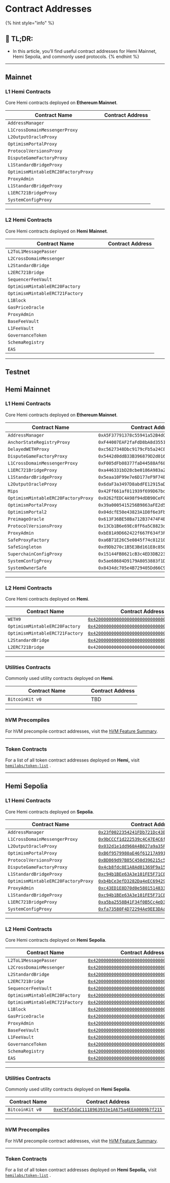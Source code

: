 # Contract Addresses

{% hint style="info" %}
## 📜 **TL;DR:**

* In this article, you’ll find useful contract addresses for Hemi Mainnet, Hemi Sepolia, and commonly used protocols.
{% endhint %}

***

## Mainnet

### L1 Hemi Contracts

Core Hemi contracts deployed on **Ethereum Mainnet**.

<table><thead><tr><th width="289">Contract Name</th><th>Contract Address</th></tr></thead><tbody><tr><td><code>AddressManager</code></td><td></td></tr><tr><td><code>L1CrossDomainMessengerProxy</code></td><td></td></tr><tr><td><code>L2OutputOracleProxy</code></td><td></td></tr><tr><td><code>OptimismPortalProxy</code></td><td></td></tr><tr><td><code>ProtocolVersionsProxy</code></td><td></td></tr><tr><td><code>DisputeGameFactoryProxy</code></td><td></td></tr><tr><td><code>L1StandardBridgeProxy</code></td><td></td></tr><tr><td><code>OptimismMintableERC20FactoryProxy</code></td><td></td></tr><tr><td><code>ProxyAdmin</code></td><td></td></tr><tr><td><code>L1StandardBridgeProxy</code></td><td></td></tr><tr><td><code>L1ERC721BridgeProxy</code></td><td></td></tr><tr><td><code>SystemConfigProxy</code></td><td></td></tr></tbody></table>

***

### L2 Hemi Contracts

Core Hemi contracts deployed on **Hemi Mainnet**.

<table><thead><tr><th width="301">Contract Name</th><th>Contract Address</th></tr></thead><tbody><tr><td><code>L2ToL1MessagePasser</code></td><td></td></tr><tr><td><code>L2CrossDomainMessenger</code></td><td></td></tr><tr><td><code>L2StandardBridge</code></td><td></td></tr><tr><td><code>L2ERC721Bridge</code></td><td></td></tr><tr><td><code>SequencerFeeVault</code></td><td></td></tr><tr><td><code>OptimismMintableERC20Factory</code></td><td></td></tr><tr><td><code>OptimismMintableERC721Factory</code></td><td></td></tr><tr><td><code>L1Block</code></td><td></td></tr><tr><td><code>GasPriceOracle</code></td><td></td></tr><tr><td><code>ProxyAdmin</code></td><td></td></tr><tr><td><code>BaseFeeVault</code></td><td></td></tr><tr><td><code>L1FeeVault</code></td><td></td></tr><tr><td><code>GovernanceToken</code></td><td></td></tr><tr><td><code>SchemaRegistry</code></td><td></td></tr><tr><td><code>EAS</code></td><td></td></tr></tbody></table>

***

## Testnet

## Hemi Mainnet

### L1 Hemi Contracts

Core Hemi contracts deployed on **Ethereum Mainnet**.

<table><thead><tr><th width="324">Contract Name</th><th>Contract Address</th></tr></thead><tbody><tr><td><code>AddressManager</code></td><td><code>0xA5F37791378c55941a52B4dCb70Be4D8D09f5e43</code></td></tr><tr><td><code>AnchorStateRegistryProxy</code></td><td><code>0xF44007EAF2faFdD8bA8d3551F23CD2b879F54677</code></td></tr><tr><td><code>DelayedWETHProxy</code></td><td><code>0xc5627348Dbc9179cFb5a24C8199635770Ea575A3</code></td></tr><tr><td><code>DisputeGameFactoryProxy</code></td><td><code>0x5442d0ddB33B396879D2d016A9ad09ad122562C3</code></td></tr><tr><td><code>L1CrossDomainMessengerProxy</code></td><td><code>0xF005dFb08377faD44588Af68d0884D272A6fb050</code></td></tr><tr><td><code>L1ERC721BridgeProxy</code></td><td><code>0xa446331bD28cbe0186A983a27C528f566B6bedE0</code></td></tr><tr><td><code>L1StandardBridgeProxy</code></td><td><code>0x5eaa10F99e7e6D177eF9F74E519E319aa49f191e</code></td></tr><tr><td><code>L2OutputOracleProxy</code></td><td><code>0x6daF3a3497D8abdFE12915aDD9829f83A79C0d51</code></td></tr><tr><td><code>Mips</code></td><td><code>0x42Ff661af011939f699D67bd021d237eBcBA9c2A</code></td></tr><tr><td><code>OptimismMintableERC20FactoryProxy</code></td><td><code>0x0262fEDC4A98f94dDB90CeF0E058644d8409342C</code></td></tr><tr><td><code>OptimismPortalProxy</code></td><td><code>0x39a0005415256B9863aFE2d55Edcf75ECc3A4D7e</code></td></tr><tr><td><code>OptimismPortal2</code></td><td><code>0x04dcfE50e43823A1D8f6e3Fbb8af10BfB7Ebb634</code></td></tr><tr><td><code>PreimageOracle</code></td><td><code>0x613F36BE58Ba712B37474F4B82484D680D24ed20</code></td></tr><tr><td><code>ProtocolVersionsProxy</code></td><td><code>0x13Cb1B6e69Ec8fF6a5C8823d1e8dc78CCCf3Ce48</code></td></tr><tr><td><code>ProxyAdmin</code></td><td><code>0xbE81A9D662422f667F634f3Fc301e2E360FeFB30</code></td></tr><tr><td><code>SafeProxyFactory</code></td><td><code>0xa6B71E26C5e0845f74c812102Ca7114b6a896AB2</code></td></tr><tr><td><code>SafeSingleton</code></td><td><code>0xd9Db270c1B5E3Bd161E8c8503c55cEABeE709552</code></td></tr><tr><td><code>SuperchainConfigProxy</code></td><td><code>0x15144FB8621cB3c4ED3DB223c173ffb58C8D2aB8</code></td></tr><tr><td><code>SystemConfigProxy</code></td><td><code>0x5ae68684D9179A8053883f1Df599Ea7Fb35303c3</code></td></tr><tr><td><code>SystemOwnerSafe</code></td><td><code>0x8434dc705e4B729405Dd66C94DfC62bc3825Ea69</code></td></tr></tbody></table>

***

### L2 Hemi Contracts

Core Hemi contracts deployed on **Hemi**.

<table><thead><tr><th width="285">Contract Name</th><th>Contract Address</th></tr></thead><tbody><tr><td><code>WETH9</code> </td><td><a href="https://explorer.hemi.xyz/token/0x4200000000000000000000000000000000000006"><code>0x4200000000000000000000000000000000000006</code></a></td></tr><tr><td><code>OptimismMintableERC20Factory</code></td><td><a href="https://explorer.hemi.xyz/address/0x4200000000000000000000000000000000000012"><code>0x4200000000000000000000000000000000000012</code></a></td></tr><tr><td><code>OptimismMintableERC721Factory</code></td><td><a href="https://explorer.hemi.xyz/address/0x4200000000000000000000000000000000000017"><code>0x4200000000000000000000000000000000000017</code></a></td></tr><tr><td><code>L2StandardBridge</code></td><td><a href="https://explorer.hemi.xyz/address/0x4200000000000000000000000000000000000010"><code>0x4200000000000000000000000000000000000010</code></a></td></tr><tr><td><code>L2ERC721Bridge</code></td><td><code>0x4200000000000000000000000000000000000014</code></td></tr></tbody></table>

***

### Utilities Contracts

Commonly used utility contracts deployed on **Hemi**.

<table><thead><tr><th width="247">Contract Name</th><th>Contract Address</th></tr></thead><tbody><tr><td><code>BitcoinKit v0</code></td><td>TBD</td></tr></tbody></table>

***

### hVM Precompiles

For hVM precompile contract addresses, visit the [hVM Feature Summary](../building-bitcoin-apps/hemi-virtual-machine-hvm/feature-summary.md).

***

### Token Contracts

For a list of all token contract addresses deployed on **Hemi,** visit [`hemilabs/token-list`](https://github.com/hemilabs/token-list/blob/master/src/hemi.tokenlist.json) .

***

## Hemi Sepolia

### L1 Hemi Contracts

Core Hemi contracts deployed on **Sepolia**.

<table><thead><tr><th width="289">Contract Name</th><th>Contract Address</th></tr></thead><tbody><tr><td><code>AddressManager</code></td><td><a href="https://sepolia.etherscan.io/address/0x23f0022354241fdb721dc43e7897d7af662a2995"><code>0x23f0022354241FDb721Dc43E7897d7Af662A2995</code></a></td></tr><tr><td><code>L1CrossDomainMessengerProxy</code></td><td><a href="https://sepolia.etherscan.io/address/0x9bcccf1d222539c4c47e4c6f5749e4d5fa33215c"><code>0x9bCCCf1d222539c4C47E4C6f5749e4d5fA33215c</code></a></td></tr><tr><td><code>L2OutputOracleProxy</code></td><td><a href="https://sepolia.etherscan.io/address/0x032d1e1dd960a4b027a9a35ff8b2b672e333bc27"><code>0x032d1e1dd960A4B027a9a35FF8B2b672E333Bc27</code></a></td></tr><tr><td><code>OptimismPortalProxy</code></td><td><a href="https://sepolia.etherscan.io/address/0xB6f9579980aE46f61217A99145645341E49E2516"><code>0xB6f9579980aE46f61217A99145645341E49E2516</code></a></td></tr><tr><td><code>ProtocolVersionsProxy</code></td><td><a href="https://sepolia.etherscan.io/address/0xBD869d97B85C450d396215c5E1a81bbFA4545e23"><code>0xBD869d97B85C450d396215c5E1a81bbFA4545e23</code></a></td></tr><tr><td><code>DisputeGameFactoryProxy</code></td><td><a href="https://sepolia.etherscan.io/address/0x4cb8fdc8E1A8Ad01369F9a159C67c8be794a98FA"><code>0x4cb8fdc8E1A8Ad01369F9a159C67c8be794a98FA</code></a></td></tr><tr><td><code>L1StandardBridgeProxy</code></td><td><a href="https://sepolia.etherscan.io/address/0xc94b1bee63a3e101fe5f71c80f912b4f4b055925"><code>0xc94b1BEe63A3e101FE5F71C80F912b4F4b055925</code></a></td></tr><tr><td><code>OptimismMintableERC20FactoryProxy</code></td><td><a href="https://sepolia.etherscan.io/address/0xb4bCe3efD3282Da4eEC69429966a85f92298799B"><code>0xb4bCe3efD3282Da4eEC69429966a85f92298799B</code></a></td></tr><tr><td><code>ProxyAdmin</code></td><td><a href="https://sepolia.etherscan.io/address/0xc43ED1E8D70d0e5801514833fAD3D93Ba16Da4Aa"><code>0xc43ED1E8D70d0e5801514833fAD3D93Ba16Da4Aa</code></a></td></tr><tr><td><code>L1StandardBridgeProxy</code></td><td><a href="https://sepolia.etherscan.io/address/0xc94b1BEe63A3e101FE5F71C80F912b4F4b055925"><code>0xc94b1BEe63A3e101FE5F71C80F912b4F4b055925</code></a></td></tr><tr><td><code>L1ERC721BridgeProxy</code></td><td><a href="https://sepolia.etherscan.io/address/0xa5ba2558b41f34f0b5cc4ed389386201a3d31aec"><code>0xa5ba2558B41F34f0B5Cc4eD389386201a3D31AEc</code></a></td></tr><tr><td><code>SystemConfigProxy</code></td><td><a href="https://sepolia.etherscan.io/address/0xfa73580F4D72294Ae9EE3DAaC36D8bF111B37Ce9"><code>0xfa73580F4D72294Ae9EE3DAaC36D8bF111B37Ce9</code></a></td></tr></tbody></table>

***

### L2 Hemi Contracts

Core Hemi contracts deployed on **Hemi Sepolia**.

<table><thead><tr><th width="301">Contract Name</th><th>Contract Address</th></tr></thead><tbody><tr><td><code>L2ToL1MessagePasser</code></td><td><a href="https://optimistic.etherscan.io/address/0x4200000000000000000000000000000000000016"><code>0x4200000000000000000000000000000000000016</code></a></td></tr><tr><td><code>L2CrossDomainMessenger</code></td><td><a href="https://optimistic.etherscan.io/address/0x4200000000000000000000000000000000000007"><code>0x4200000000000000000000000000000000000007</code></a></td></tr><tr><td><code>L2StandardBridge</code></td><td><a href="https://optimistic.etherscan.io/address/0x4200000000000000000000000000000000000010"><code>0x4200000000000000000000000000000000000010</code></a></td></tr><tr><td><code>L2ERC721Bridge</code></td><td><a href="https://optimistic.etherscan.io/address/0x4200000000000000000000000000000000000014"><code>0x4200000000000000000000000000000000000014</code></a></td></tr><tr><td><code>SequencerFeeVault</code></td><td><a href="https://optimistic.etherscan.io/address/0x4200000000000000000000000000000000000011"><code>0x4200000000000000000000000000000000000011</code></a></td></tr><tr><td><code>OptimismMintableERC20Factory</code></td><td><a href="https://optimistic.etherscan.io/address/0x4200000000000000000000000000000000000012"><code>0x4200000000000000000000000000000000000012</code></a></td></tr><tr><td><code>OptimismMintableERC721Factory</code></td><td><a href="https://optimistic.etherscan.io/address/0x4200000000000000000000000000000000000017"><code>0x4200000000000000000000000000000000000017</code></a></td></tr><tr><td><code>L1Block</code></td><td><a href="https://optimistic.etherscan.io/address/0x4200000000000000000000000000000000000015"><code>0x4200000000000000000000000000000000000015</code></a></td></tr><tr><td><code>GasPriceOracle</code></td><td><a href="https://optimistic.etherscan.io/address/0x420000000000000000000000000000000000000F"><code>0x420000000000000000000000000000000000000F</code></a></td></tr><tr><td><code>ProxyAdmin</code></td><td><a href="https://optimistic.etherscan.io/address/0x4200000000000000000000000000000000000018"><code>0x4200000000000000000000000000000000000018</code></a></td></tr><tr><td><code>BaseFeeVault</code></td><td><a href="https://optimistic.etherscan.io/address/0x4200000000000000000000000000000000000019"><code>0x4200000000000000000000000000000000000019</code></a></td></tr><tr><td><code>L1FeeVault</code></td><td><a href="https://optimistic.etherscan.io/address/0x420000000000000000000000000000000000001A"><code>0x420000000000000000000000000000000000001A</code></a></td></tr><tr><td><code>GovernanceToken</code></td><td><a href="https://optimistic.etherscan.io/address/0x4200000000000000000000000000000000000042"><code>0x4200000000000000000000000000000000000042</code></a></td></tr><tr><td><code>SchemaRegistry</code></td><td><a href="https://optimistic.etherscan.io/address/0x4200000000000000000000000000000000000020"><code>0x4200000000000000000000000000000000000020</code></a></td></tr><tr><td><code>EAS</code></td><td><a href="https://optimistic.etherscan.io/address/0x4200000000000000000000000000000000000021"><code>0x4200000000000000000000000000000000000021</code></a></td></tr></tbody></table>

***

### Utilities Contracts

Commonly used utility contracts deployed on **Hemi Sepolia**.

<table><thead><tr><th width="247">Contract Name</th><th>Contract Address</th></tr></thead><tbody><tr><td><code>BitcoinKit v0</code></td><td><a href="https://testnet.explorer.hemi.xyz/address/0xeC9fa5daC1118963933e1A675a4EEA0009b7f215?tab=read_contract"><code>0xeC9fa5daC1118963933e1A675a4EEA0009b7f215</code></a></td></tr></tbody></table>

***

### hVM Precompiles

For hVM precompile contract addresses, visit the [hVM Feature Summary](../building-bitcoin-apps/hemi-virtual-machine-hvm/feature-summary.md).

***

### Token Contracts

For a list of all token contract addresses deployed on **Hemi Sepolia,** visit [`hemilabs/token-list`](https://github.com/hemilabs/token-list/blob/master/src/hemi.tokenlist.json) .
